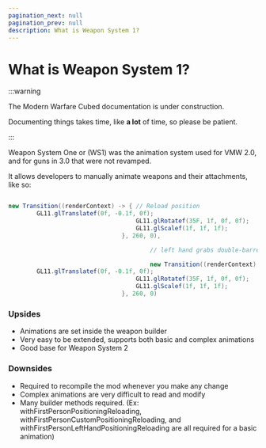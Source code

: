 ```yaml
---
pagination_next: null
pagination_prev: null
description: What is Weapon System 1?
---
```



# What is Weapon System 1?

:::warning

The Modern Warfare Cubed documentation is under construction.

Documenting things takes time, like **a lot** of time, so please be patient.

:::

Weapon System One or (WS1) was the animation system used for VMW 2.0, and for guns in 3.0 that were not revamped.

It allows developers to manually animate weapons and their attachments, like so: 


```java

new Transition((renderContext) -> { // Reload position
        GL11.glTranslatef(0f, -0.1f, 0f);
                                    GL11.glRotatef(35F, 1f, 0f, 0f);
                                    GL11.glScalef(1f, 1f, 1f);
                                }, 260, 0),

                                        // left hand grabs double-barrel

                                        new Transition((renderContext) -> { // Reload position
        GL11.glTranslatef(0f, -0.1f, 0f);
                                    GL11.glRotatef(35F, 1f, 0f, 0f);
                                    GL11.glScalef(1f, 1f, 1f);
                                }, 260, 0)
```

### Upsides
* Animations are set inside the weapon builder
* Very easy to be extended, supports both basic and complex animations 
* Good base for Weapon System 2

### Downsides 
* Required to recompile the mod whenever you make any change
* Complex animations are very difficult to read and modify
* Many builder methods required. (Ex: withFirstPersonPositioningReloading, withFirstPersonCustomPositioningReloading, and withFirstPersonLeftHandPositioningReloading are all required for a basic animation)


